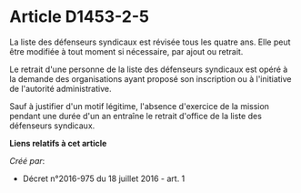 # Article D1453-2-5

La liste des défenseurs syndicaux est révisée tous les quatre ans. Elle peut être modifiée à tout moment si nécessaire, par
ajout ou retrait. 

Le retrait d'une personne de la liste des défenseurs syndicaux est opéré à la demande des organisations ayant proposé son
inscription ou à l'initiative de l'autorité administrative. 

Sauf à justifier d'un motif légitime, l'absence d'exercice de la mission pendant une durée d'un an entraîne le retrait
d'office de la liste des défenseurs syndicaux.

**Liens relatifs à cet article**

_Créé par_:

  - Décret n°2016-975 du 18 juillet 2016 - art. 1
